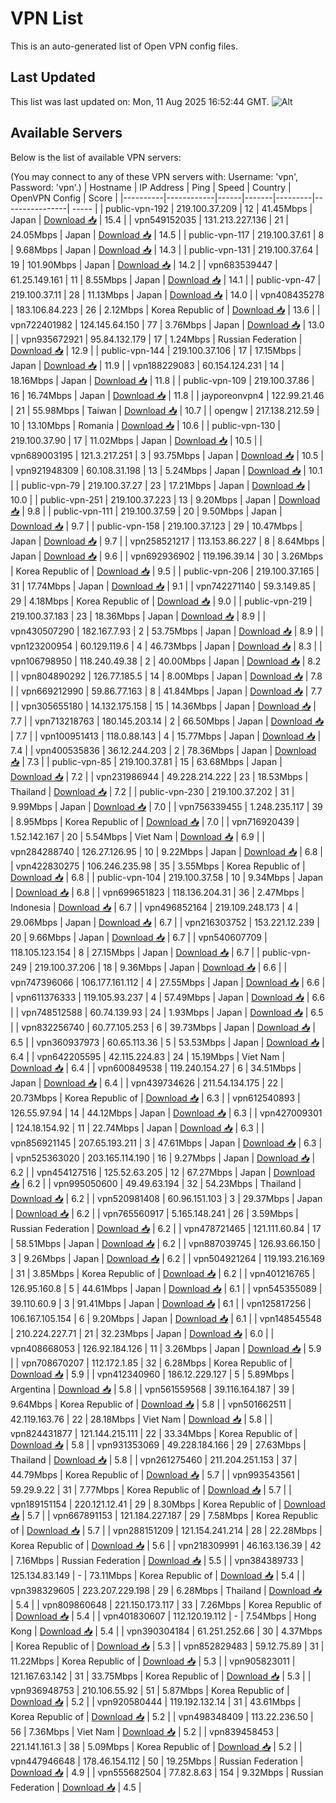 # VPN List

This is an auto-generated list of Open VPN config files.

## Last Updated

This list was last updated on: Mon, 11 Aug 2025 16:52:44 GMT.
![Alt](https://repobeats.axiom.co/api/embed/186b98318ef1479477931607c1ad7d823f12451f.svg "Repobeats analytics image")

## Available Servers

Below is the list of available VPN servers:

(You may connect to any of these VPN servers with: Username: 'vpn', Password: 'vpn'.)
| Hostname | IP Address | Ping | Speed | Country | OpenVPN Config | Score |
|----------|------------|------|-------|---------|----------------| ----- |
| public-vpn-192 | 219.100.37.209 | 12 | 41.45Mbps | Japan | [Download 📥](./configs/server_0_JP.ovpn) | 15.4 |
| vpn549152035 | 131.213.227.136 | 21 | 24.05Mbps | Japan | [Download 📥](./configs/server_1_JP.ovpn) | 14.5 |
| public-vpn-117 | 219.100.37.61 | 8 | 9.68Mbps | Japan | [Download 📥](./configs/server_2_JP.ovpn) | 14.3 |
| public-vpn-131 | 219.100.37.64 | 19 | 101.90Mbps | Japan | [Download 📥](./configs/server_3_JP.ovpn) | 14.2 |
| vpn683539447 | 61.25.149.161 | 11 | 8.55Mbps | Japan | [Download 📥](./configs/server_4_JP.ovpn) | 14.1 |
| public-vpn-47 | 219.100.37.11 | 28 | 11.13Mbps | Japan | [Download 📥](./configs/server_5_JP.ovpn) | 14.0 |
| vpn408435278 | 183.106.84.223 | 26 | 2.12Mbps | Korea Republic of | [Download 📥](./configs/server_6_KR.ovpn) | 13.6 |
| vpn722401982 | 124.145.64.150 | 77 | 3.76Mbps | Japan | [Download 📥](./configs/server_7_JP.ovpn) | 13.0 |
| vpn935672921 | 95.84.132.179 | 17 | 1.24Mbps | Russian Federation | [Download 📥](./configs/server_8_RU.ovpn) | 12.9 |
| public-vpn-144 | 219.100.37.106 | 17 | 17.15Mbps | Japan | [Download 📥](./configs/server_9_JP.ovpn) | 11.9 |
| vpn188229083 | 60.154.124.231 | 14 | 18.16Mbps | Japan | [Download 📥](./configs/server_10_JP.ovpn) | 11.8 |
| public-vpn-109 | 219.100.37.86 | 16 | 16.74Mbps | Japan | [Download 📥](./configs/server_11_JP.ovpn) | 11.8 |
| jayporeonvpn4 | 122.99.21.46 | 21 | 55.98Mbps | Taiwan | [Download 📥](./configs/server_12_TW.ovpn) | 10.7 |
| opengw | 217.138.212.59 | 10 | 13.10Mbps | Romania | [Download 📥](./configs/server_13_RO.ovpn) | 10.6 |
| public-vpn-130 | 219.100.37.90 | 17 | 11.02Mbps | Japan | [Download 📥](./configs/server_14_JP.ovpn) | 10.5 |
| vpn689003195 | 121.3.217.251 | 3 | 93.75Mbps | Japan | [Download 📥](./configs/server_15_JP.ovpn) | 10.5 |
| vpn921948309 | 60.108.31.198 | 13 | 5.24Mbps | Japan | [Download 📥](./configs/server_16_JP.ovpn) | 10.1 |
| public-vpn-79 | 219.100.37.27 | 23 | 17.21Mbps | Japan | [Download 📥](./configs/server_17_JP.ovpn) | 10.0 |
| public-vpn-251 | 219.100.37.223 | 13 | 9.20Mbps | Japan | [Download 📥](./configs/server_18_JP.ovpn) | 9.8 |
| public-vpn-111 | 219.100.37.59 | 20 | 9.50Mbps | Japan | [Download 📥](./configs/server_19_JP.ovpn) | 9.7 |
| public-vpn-158 | 219.100.37.123 | 29 | 10.47Mbps | Japan | [Download 📥](./configs/server_20_JP.ovpn) | 9.7 |
| vpn258521217 | 113.153.86.227 | 8 | 8.64Mbps | Japan | [Download 📥](./configs/server_21_JP.ovpn) | 9.6 |
| vpn692936902 | 119.196.39.14 | 30 | 3.26Mbps | Korea Republic of | [Download 📥](./configs/server_22_KR.ovpn) | 9.5 |
| public-vpn-206 | 219.100.37.165 | 31 | 17.74Mbps | Japan | [Download 📥](./configs/server_23_JP.ovpn) | 9.1 |
| vpn742271140 | 59.3.149.85 | 29 | 4.18Mbps | Korea Republic of | [Download 📥](./configs/server_24_KR.ovpn) | 9.0 |
| public-vpn-219 | 219.100.37.183 | 23 | 18.36Mbps | Japan | [Download 📥](./configs/server_25_JP.ovpn) | 8.9 |
| vpn430507290 | 182.167.7.93 | 2 | 53.75Mbps | Japan | [Download 📥](./configs/server_26_JP.ovpn) | 8.9 |
| vpn123200954 | 60.129.119.6 | 4 | 46.73Mbps | Japan | [Download 📥](./configs/server_27_JP.ovpn) | 8.3 |
| vpn106798950 | 118.240.49.38 | 2 | 40.00Mbps | Japan | [Download 📥](./configs/server_28_JP.ovpn) | 8.2 |
| vpn804890292 | 126.77.185.5 | 14 | 8.00Mbps | Japan | [Download 📥](./configs/server_29_JP.ovpn) | 7.8 |
| vpn669212990 | 59.86.77.163 | 8 | 41.84Mbps | Japan | [Download 📥](./configs/server_30_JP.ovpn) | 7.7 |
| vpn305655180 | 14.132.175.158 | 15 | 14.36Mbps | Japan | [Download 📥](./configs/server_31_JP.ovpn) | 7.7 |
| vpn713218763 | 180.145.203.14 | 2 | 66.50Mbps | Japan | [Download 📥](./configs/server_32_JP.ovpn) | 7.7 |
| vpn100951413 | 118.0.88.143 | 4 | 15.77Mbps | Japan | [Download 📥](./configs/server_33_JP.ovpn) | 7.4 |
| vpn400535836 | 36.12.244.203 | 2 | 78.36Mbps | Japan | [Download 📥](./configs/server_34_JP.ovpn) | 7.3 |
| public-vpn-85 | 219.100.37.81 | 15 | 63.68Mbps | Japan | [Download 📥](./configs/server_35_JP.ovpn) | 7.2 |
| vpn231986944 | 49.228.214.222 | 23 | 18.53Mbps | Thailand | [Download 📥](./configs/server_36_TH.ovpn) | 7.2 |
| public-vpn-230 | 219.100.37.202 | 31 | 9.99Mbps | Japan | [Download 📥](./configs/server_37_JP.ovpn) | 7.0 |
| vpn756339455 | 1.248.235.117 | 39 | 8.95Mbps | Korea Republic of | [Download 📥](./configs/server_38_KR.ovpn) | 7.0 |
| vpn716920439 | 1.52.142.167 | 20 | 5.54Mbps | Viet Nam | [Download 📥](./configs/server_39_VN.ovpn) | 6.9 |
| vpn284288740 | 126.27.126.95 | 10 | 9.22Mbps | Japan | [Download 📥](./configs/server_40_JP.ovpn) | 6.8 |
| vpn422830275 | 106.246.235.98 | 35 | 3.55Mbps | Korea Republic of | [Download 📥](./configs/server_41_KR.ovpn) | 6.8 |
| public-vpn-104 | 219.100.37.58 | 10 | 9.34Mbps | Japan | [Download 📥](./configs/server_42_JP.ovpn) | 6.8 |
| vpn699651823 | 118.136.204.31 | 36 | 2.47Mbps | Indonesia | [Download 📥](./configs/server_43_ID.ovpn) | 6.7 |
| vpn496852164 | 219.109.248.173 | 4 | 29.06Mbps | Japan | [Download 📥](./configs/server_44_JP.ovpn) | 6.7 |
| vpn216303752 | 153.221.12.239 | 20 | 9.66Mbps | Japan | [Download 📥](./configs/server_45_JP.ovpn) | 6.7 |
| vpn540607709 | 118.105.123.154 | 8 | 27.15Mbps | Japan | [Download 📥](./configs/server_46_JP.ovpn) | 6.7 |
| public-vpn-249 | 219.100.37.206 | 18 | 9.36Mbps | Japan | [Download 📥](./configs/server_47_JP.ovpn) | 6.6 |
| vpn747396066 | 106.177.161.112 | 4 | 27.55Mbps | Japan | [Download 📥](./configs/server_48_JP.ovpn) | 6.6 |
| vpn611376333 | 119.105.93.237 | 4 | 57.49Mbps | Japan | [Download 📥](./configs/server_49_JP.ovpn) | 6.6 |
| vpn748512588 | 60.74.139.93 | 24 | 1.93Mbps | Japan | [Download 📥](./configs/server_50_JP.ovpn) | 6.5 |
| vpn832256740 | 60.77.105.253 | 6 | 39.73Mbps | Japan | [Download 📥](./configs/server_51_JP.ovpn) | 6.5 |
| vpn360937973 | 60.65.113.36 | 5 | 53.53Mbps | Japan | [Download 📥](./configs/server_52_JP.ovpn) | 6.4 |
| vpn642205595 | 42.115.224.83 | 24 | 15.19Mbps | Viet Nam | [Download 📥](./configs/server_53_VN.ovpn) | 6.4 |
| vpn600849538 | 119.240.154.27 | 6 | 34.51Mbps | Japan | [Download 📥](./configs/server_54_JP.ovpn) | 6.4 |
| vpn439734626 | 211.54.134.175 | 22 | 20.73Mbps | Korea Republic of | [Download 📥](./configs/server_55_KR.ovpn) | 6.3 |
| vpn612540893 | 126.55.97.94 | 14 | 44.12Mbps | Japan | [Download 📥](./configs/server_56_JP.ovpn) | 6.3 |
| vpn427009301 | 124.18.154.92 | 11 | 22.74Mbps | Japan | [Download 📥](./configs/server_57_JP.ovpn) | 6.3 |
| vpn856921145 | 207.65.193.211 | 3 | 47.61Mbps | Japan | [Download 📥](./configs/server_58_JP.ovpn) | 6.3 |
| vpn525363020 | 203.165.114.190 | 16 | 9.27Mbps | Japan | [Download 📥](./configs/server_59_JP.ovpn) | 6.2 |
| vpn454127516 | 125.52.63.205 | 12 | 67.27Mbps | Japan | [Download 📥](./configs/server_60_JP.ovpn) | 6.2 |
| vpn995050600 | 49.49.63.194 | 32 | 54.23Mbps | Thailand | [Download 📥](./configs/server_61_TH.ovpn) | 6.2 |
| vpn520981408 | 60.96.151.103 | 3 | 29.37Mbps | Japan | [Download 📥](./configs/server_62_JP.ovpn) | 6.2 |
| vpn765560917 | 5.165.148.241 | 26 | 3.59Mbps | Russian Federation | [Download 📥](./configs/server_63_RU.ovpn) | 6.2 |
| vpn478721465 | 121.111.60.84 | 17 | 58.51Mbps | Japan | [Download 📥](./configs/server_64_JP.ovpn) | 6.2 |
| vpn887039745 | 126.93.66.150 | 3 | 9.26Mbps | Japan | [Download 📥](./configs/server_65_JP.ovpn) | 6.2 |
| vpn504921264 | 119.193.216.169 | 31 | 3.85Mbps | Korea Republic of | [Download 📥](./configs/server_66_KR.ovpn) | 6.2 |
| vpn401216765 | 126.95.160.8 | 5 | 44.61Mbps | Japan | [Download 📥](./configs/server_67_JP.ovpn) | 6.1 |
| vpn545355089 | 39.110.60.9 | 3 | 91.41Mbps | Japan | [Download 📥](./configs/server_68_JP.ovpn) | 6.1 |
| vpn125817256 | 106.167.105.154 | 6 | 9.20Mbps | Japan | [Download 📥](./configs/server_69_JP.ovpn) | 6.1 |
| vpn148545548 | 210.224.227.71 | 21 | 32.23Mbps | Japan | [Download 📥](./configs/server_70_JP.ovpn) | 6.0 |
| vpn408668053 | 126.92.184.126 | 11 | 3.26Mbps | Japan | [Download 📥](./configs/server_71_JP.ovpn) | 5.9 |
| vpn708670207 | 112.172.1.85 | 32 | 6.28Mbps | Korea Republic of | [Download 📥](./configs/server_72_KR.ovpn) | 5.9 |
| vpn412340960 | 186.12.229.127 | 5 | 5.89Mbps | Argentina | [Download 📥](./configs/server_73_AR.ovpn) | 5.8 |
| vpn561559568 | 39.116.164.187 | 39 | 9.64Mbps | Korea Republic of | [Download 📥](./configs/server_74_KR.ovpn) | 5.8 |
| vpn501662511 | 42.119.163.76 | 22 | 28.18Mbps | Viet Nam | [Download 📥](./configs/server_75_VN.ovpn) | 5.8 |
| vpn824431877 | 121.144.215.111 | 22 | 33.34Mbps | Korea Republic of | [Download 📥](./configs/server_76_KR.ovpn) | 5.8 |
| vpn931353069 | 49.228.184.166 | 29 | 27.63Mbps | Thailand | [Download 📥](./configs/server_77_TH.ovpn) | 5.8 |
| vpn261275460 | 211.204.251.153 | 37 | 44.79Mbps | Korea Republic of | [Download 📥](./configs/server_78_KR.ovpn) | 5.7 |
| vpn993543561 | 59.29.9.22 | 31 | 7.77Mbps | Korea Republic of | [Download 📥](./configs/server_79_KR.ovpn) | 5.7 |
| vpn189151154 | 220.121.12.41 | 29 | 8.30Mbps | Korea Republic of | [Download 📥](./configs/server_80_KR.ovpn) | 5.7 |
| vpn667891153 | 121.184.227.187 | 29 | 7.58Mbps | Korea Republic of | [Download 📥](./configs/server_81_KR.ovpn) | 5.7 |
| vpn288151209 | 121.154.241.214 | 28 | 22.28Mbps | Korea Republic of | [Download 📥](./configs/server_82_KR.ovpn) | 5.6 |
| vpn218309991 | 46.163.136.39 | 42 | 7.16Mbps | Russian Federation | [Download 📥](./configs/server_83_RU.ovpn) | 5.5 |
| vpn384389733 | 125.134.83.149 | - | 73.11Mbps | Korea Republic of | [Download 📥](./configs/server_84_KR.ovpn) | 5.4 |
| vpn398329605 | 223.207.229.198 | 29 | 6.28Mbps | Thailand | [Download 📥](./configs/server_85_TH.ovpn) | 5.4 |
| vpn809860648 | 221.150.173.117 | 33 | 7.26Mbps | Korea Republic of | [Download 📥](./configs/server_86_KR.ovpn) | 5.4 |
| vpn401830607 | 112.120.19.112 | - | 7.54Mbps | Hong Kong | [Download 📥](./configs/server_87_HK.ovpn) | 5.4 |
| vpn390304184 | 61.251.252.66 | 30 | 4.37Mbps | Korea Republic of | [Download 📥](./configs/server_88_KR.ovpn) | 5.3 |
| vpn852829483 | 59.12.75.89 | 31 | 11.22Mbps | Korea Republic of | [Download 📥](./configs/server_89_KR.ovpn) | 5.3 |
| vpn905823011 | 121.167.63.142 | 31 | 33.75Mbps | Korea Republic of | [Download 📥](./configs/server_90_KR.ovpn) | 5.3 |
| vpn936948753 | 210.106.55.92 | 51 | 5.87Mbps | Korea Republic of | [Download 📥](./configs/server_91_KR.ovpn) | 5.2 |
| vpn920580444 | 119.192.132.14 | 31 | 43.61Mbps | Korea Republic of | [Download 📥](./configs/server_92_KR.ovpn) | 5.2 |
| vpn498348409 | 113.22.236.50 | 56 | 7.36Mbps | Viet Nam | [Download 📥](./configs/server_93_VN.ovpn) | 5.2 |
| vpn839458453 | 221.141.161.3 | 38 | 5.09Mbps | Korea Republic of | [Download 📥](./configs/server_94_KR.ovpn) | 5.2 |
| vpn447946648 | 178.46.154.112 | 50 | 19.25Mbps | Russian Federation | [Download 📥](./configs/server_95_RU.ovpn) | 4.9 |
| vpn555682504 | 77.82.8.63 | 154 | 9.32Mbps | Russian Federation | [Download 📥](./configs/server_96_RU.ovpn) | 4.5 |
